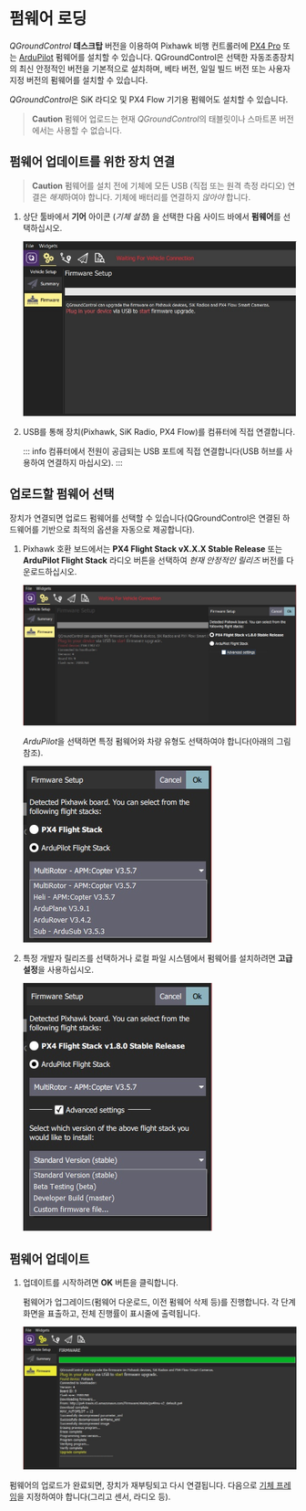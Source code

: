# 펌웨어 로딩

*QGroundControl* **데스크탑** 버전을 이용하여 Pixhawk 비행 컨트롤러에 [PX4 Pro](http://px4.io/) 또는 [ArduPilot](http://ardupilot.com) 펌웨어를 설치할 수 있습니다. QGroundControl은 선택한 자동조종장치의 최신 안정적인 버전을 기본적으로 설치하며, 베타 버전, 일일 빌드 버전 또는 사용자 지정 버전의 펌웨어를 설치할 수 있습니다.

*QGroundControl*은 SiK 라디오 및 PX4 Flow 기기용 펌웨어도 설치할 수 있습니다.

> **Caution** 펌웨어 업로드는 현재 *QGroundControl*의 태블릿이나 스마트폰 버전에서는 사용할 수 없습니다.

## 펌웨어 업데이트를 위한 장치 연결

> **Caution** 펌웨어를 설치 전에 기체에 모든 USB (직접 또는 원격 측정 라디오) 연결은 *해제*하여야 합니다. 기체에 배터리를 연결하지 *않아야* 합니다.

1. 상단 툴바에서 **기어** 아이콘 (*기체 설정*) 을 선택한 다음 사이드 바에서 **펌웨어**를 선택하십시오.
    
    ![펌웨어 분리](../../../assets/setup/firmware/firmware_disconnected.jpg)

2. USB를 통해 장치(Pixhawk, SiK Radio, PX4 Flow)를 컴퓨터에 직접 연결합니다.
    
   ::: info
   컴퓨터에서 전원이 공급되는 USB 포트에 직접 연결합니다(USB 허브를 사용하여 연결하지 마십시오).
   :::


## 업로드할 펌웨어 선택

장치가 연결되면 업로드 펌웨어를 선택할 수 있습니다(QGroundControl은 연결된 하드웨어를 기반으로 최적의 옵션을 자동으로 제공합니다).

1. Pixhawk 호환 보드에서는 **PX4 Flight Stack vX.X.X Stable Release** 또는 **ArduPilot Flight Stack** 라디오 버튼을 선택하여 *현재 안정적인 릴리즈* 버전를 다운로드하십시오.
    
    ![PX4 선택](../../../assets/setup/firmware/firmware_select_default_px4.jpg)
    
    *ArduPilot*을 선택하면 특정 펌웨어와 차량 유형도 선택하여야 합니다(아래의 그림 참조).
    
    ![ArduPilot 선택](../../../assets/setup/firmware/firmware_selection_ardupilot.jpg)

2. 특정 개발자 릴리즈를 선택하거나 로컬 파일 시스템에서 펌웨어를 설치하려면 **고급 설정**을 사용하십시오.
    
    ![ArduPilot - 고급 설정](../../../assets/setup/firmware/firmware_selection_advanced_settings.jpg)

## 펌웨어 업데이트

1. 업데이트를 시작하려면 **OK** 버튼을 클릭합니다.
    
    펌웨어가 업그레이드(펌웨어 다운로드, 이전 펌웨어 삭제 등)를 진행합니다. 각 단계 화면을 표출하고, 전체 진행률이 표시줄에 출력됩니다.
    
    ![펌웨어 업그레이드 완료](../../../assets/setup/firmware/firmware_upgrade_complete.jpg)

펌웨어의 업로드가 완료되면, 장치가 재부팅되고 다시 연결됩니다. 다음으로 [기체 프레임](../SetupView/Airframe.md)을 지정하여야 합니다(그리고 센서, 라디오 등).